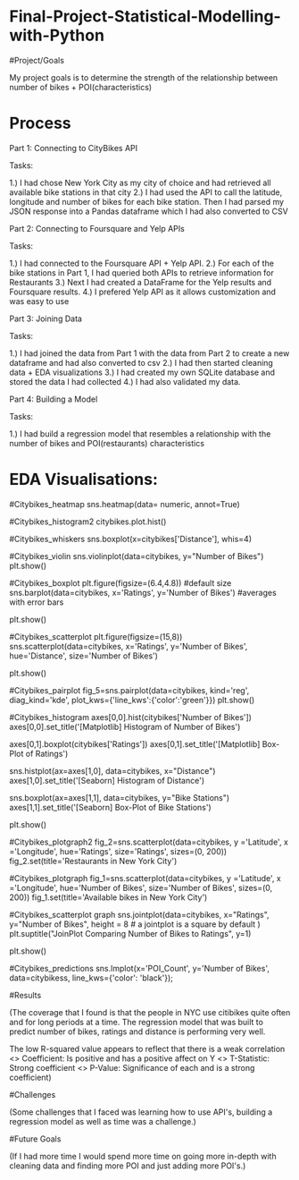 # Final-Project-Statistical-Modelling-with-Python

#Project/Goals

My project goals is to determine the strength of the relationship between number of bikes + POI(characteristics)

# Process

Part 1: Connecting to CityBikes API

Tasks:

1.) I had chose New York City as my city of choice and had retrieved all available bike stations in that city
2.) I had used the API to call the latitude, longitude and number of bikes for each bike station. 
    Then I had parsed my JSON response into a Pandas dataframe which I had also converted to CSV

Part 2: Connecting to Foursquare and Yelp APIs

Tasks:

1.) I had connected to the Foursquare API + Yelp API.
2.) For each of the bike stations in Part 1, I had queried both APIs to retrieve information for Restaurants 
3.) Next I had created a DataFrame for the Yelp results and Foursquare results. 
4.) I prefered Yelp API as it allows customization and was easy to use 

Part 3: Joining Data

Tasks:

1.) I had joined the data from Part 1 with the data from Part 2 to create a new dataframe and had also converted to csv 
2.) I had then started cleaning data + EDA visualizations
3.) I had created my own SQLite database and stored the data I had collected 
4.) I had also validated my data. 

Part 4: Building a Model

Tasks:

1.) I had build a regression model that resembles a relationship with the number of bikes and POI(restaurants) characteristics

# EDA Visualisations:

#Citybikes_heatmap
sns.heatmap(data= numeric, annot=True)

#Citybikes_histogram2
citybikes.plot.hist()

#Citybikes_whiskers
sns.boxplot(x=citybikes['Distance'], whis=4)

#Citybikes_violin
sns.violinplot(data=citybikes, y="Number of Bikes")
plt.show()

#Citybikes_boxplot
plt.figure(figsize=(6.4,4.8)) #default size
sns.barplot(data=citybikes, x='Ratings', y='Number of Bikes') #averages with error bars

plt.show()

#Citybikes_scatterplot
plt.figure(figsize=(15,8))
sns.scatterplot(data=citybikes, x='Ratings', y='Number of Bikes', hue='Distance', size='Number of Bikes')

plt.show()

#Citybikes_pairplot
fig_5=sns.pairplot(data=citybikes,
                    kind='reg', 
                    diag_kind='kde',
                    plot_kws={'line_kws':{'color':'green'}})
plt.show()

#Citybikes_histogram
axes[0,0].hist(citybikes['Number of Bikes'])
axes[0,0].set_title('[Matplotlib] Histogram of Number of Bikes')

axes[0,1].boxplot(citybikes['Ratings'])
axes[0,1].set_title('[Matplotlib] Box-Plot of Ratings')

sns.histplot(ax=axes[1,0], data=citybikes, x="Distance")
axes[1,0].set_title('[Seaborn] Histogram of Distance')

sns.boxplot(ax=axes[1,1], data=citybikes, y="Bike Stations")
axes[1,1].set_title('[Seaborn] Box-Plot of Bike Stations')

plt.show()

#Citybikes_plotgraph2
fig_2=sns.scatterplot(data=citybikes,
            y ='Latitude',
            x ='Longitude',
            hue='Ratings',
            size='Ratings',
            sizes=(0, 200))
fig_2.set(title='Restaurants in New York City')

#Citybikes_plotgraph
fig_1=sns.scatterplot(data=citybikes,
            y ='Latitude',
            x ='Longitude',
            hue='Number of Bikes',
            size='Number of Bikes',
            sizes=(0, 200))
fig_1.set(title='Available bikes in New York City')

#Citybikes_scatterplot graph
sns.jointplot(data=citybikes, 
              x="Ratings", 
              y="Number of Bikes",
              height = 8    # a jointplot is a square by default 
            )
plt.suptitle("JoinPlot Comparing Number of Bikes to Ratings", y=1)

plt.show()

#Citybikes_predictions
sns.lmplot(x='POI_Count', y='Number of Bikes', data=citybikess, line_kws={'color': 'black'});

#Results

(The coverage that I found is that the people in NYC use citibikes quite often and for long periods at a time. The regression model that was built to predict number of bikes, ratings and distance is performing very well.

The low R-squared value appears to reflect that there is a weak correlation
<> Coefficient: Is positive and has a positive affect on Y
<> T-Statistic: Strong coefficient
<> P-Value: Significance of each and is a strong coefficient)

#Challenges

(Some challenges that I faced was learning how to use API's, building a regression model as well as time was a challenge.)

#Future Goals

(If I had more time I would spend more time on going more in-depth with cleaning data and finding more POI and just adding more POI's.)
